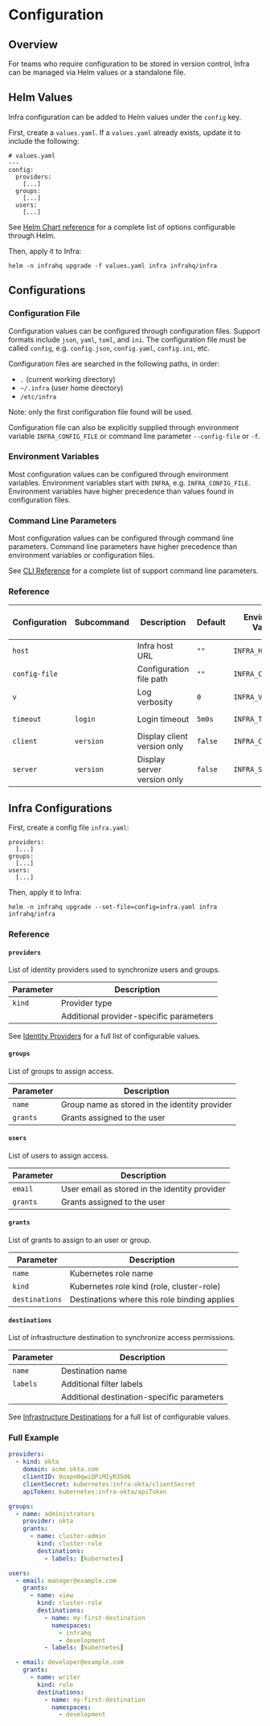 # Configuration

## Overview

For teams who require configuration to be stored in version control, Infra can be managed via Helm values or a standalone file.

## Helm Values

Infra configuration can be added to Helm values under the `config` key.

First, create a `values.yaml`. If a `values.yaml` already exists, update it to include the following:

```
# values.yaml
---
config:
  providers:
    [...]
  groups:
    [...]
  users:
    [...]
```

See [Helm Chart reference](./helm.md) for a complete list of options configurable through Helm.

Then, apply it to Infra:

```
helm -n infrahq upgrade -f values.yaml infra infrahq/infra
```

## Configurations

### Configuration File

Configuration values can be configured through configuration files. Support formats include `json`, `yaml`, `toml`, and `ini`. The configuration file must be called `config`, e.g. `config.json`, `config.yaml`, `config.ini`, etc.

Configuration files are searched in the following paths, in order:

* `.` (current working directory)
* `~/.infra` (user home directory)
* `/etc/infra`

Note: only the first configuration file found will be used.

Configuration file can also be explicitly supplied through environment variable `INFRA_CONFIG_FILE` or command line parameter `--config-file` or `-f`.

### Environment Variables

Most configuration values can be configured through environment variables. Environment variables start with `INFRA`, e.g. `INFRA_CONFIG_FILE`. Environment variables have higher precedence than values found in configuration files.

### Command Line Parameters

Most configuration values can be configured through command line parameters. Command line parameters have higher precedence than environment variables or configuration files.

See [CLI Reference](./cli.md) for a complete list of support command line parameters.

### Reference

| Configuration | Subcommand | Description                 | Default | Environment Variable | Command Line Parameter |
|---------------|------------|-----------------------------|---------|----------------------|------------------------|
| `host`        |            | Infra host URL              | `""`    | `INFRA_HOST`         | `--host`, `-H`         |
| `config-file` |            | Configuration file path     | `""`    | `INFRA_CONFIG_FILE`  | `--config-file`, `-f`  |
| `v`           |            | Log verbosity               | `0`     | `INFRA_V`            | `--v`, `-v`            |
| `timeout`     | `login`    | Login timeout               | `5m0s`  | `INFRA_TIMEOUT`      | `--timeout`, `-t`      |
| `client`      | `version`  | Display client version only | `false` | `INFRA_CLIENT`       | `--client`             |
| `server`      | `version`  | Display server version only | `false` | `INFRA_SERVER`       | `--server`             |


## Infra Configurations

First, create a config file `infra.yaml`:

```
providers:
  [...]
groups:
  [...]
users:
  [...]
```

Then, apply it to Infra:

```
helm -n infrahq upgrade --set-file=config=infra.yaml infra infrahq/infra
```

### Reference

#### `providers`

List of identity providers used to synchronize users and groups.

| Parameter      | Description                                  |
|----------------|----------------------------------------------|
| `kind`         | Provider type                                |
|                | Additional provider-specific parameters      |

See [Identity Providers](./providers/) for a full list of configurable values.

#### `groups`

List of groups to assign access.

| Parameter      | Description                                   |
|----------------|-----------------------------------------------|
| `name`         | Group name as stored in the identity provider |
| `grants`       | Grants assigned to the user                   |

#### `users`

List of users to assign access.

| Parameter      | Description                                   |
|----------------|-----------------------------------------------|
| `email`        | User email as stored in the identity provider |
| `grants`       | Grants assigned to the user                   |

#### `grants`

List of grants to assign to an user or group.

| Parameter      | Description                                  |
|----------------|----------------------------------------------|
| `name`         | Kubernetes role name                         |
| `kind`         | Kubernetes role kind (role, cluster-role)    |
| `destinations` | Destinations where this role binding applies |

#### `destinations`

List of infrastructure destination to synchronize access permissions.

| Parameter      | Description                                  |
|----------------|----------------------------------------------|
| `name`         | Destination name                             |
| `labels`       | Additional filter labels                     |
|                | Additional destination-specific parameters   |

See [Infrastructure Destinations](./destinations/) for a full list of configurable values.

### Full Example

```yaml
providers:
  - kind: okta
    domain: acme.okta.com
    clientID: 0oapn0qwiQPiMIyR35d6
    clientSecret: kubernetes:infra-okta/clientSecret
    apiToken: kubernetes:infra-okta/apiToken

groups:
  - name: administrators
    provider: okta
    grants:
      - name: cluster-admin
        kind: cluster-role
        destinations:
          - labels: [kubernetes]

users:
  - email: manager@example.com
    grants:
      - name: view
        kind: cluster-role
        destinations:
          - name: my-first-destination
            namespaces:
              - infrahq
              - development
          - labels: [kubernetes]

  - email: developer@example.com
    grants:
      - name: writer
        kind: role
        destinations:
          - name: my-first-destination
            namespaces:
              - development
```
